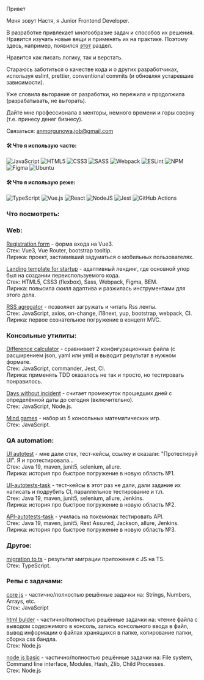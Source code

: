 Привет

Меня зовут Настя, я Junior Frontend Developer.

В разработке привлекает многообразие задач и способов их решения. Нравится изучать новые вещи и применять их на практике. Поэтому здесь, например, появился [этот](#QA-automation) раздел.

Нравится как писать логику, так и верстать.

Стараюсь заботиться о качестве кода и о других разработчиках, используя eslint, prettier, conventional commits (и обновляя устаревшие зависимости). 

Уже словила выгорание от разработки, но пережила и продолжила (разрабатывать, не выгорать).

Дайте мне профессионала в менторы, немного времени и горы сверну (т.е. принесу денег бизнесу).

Связаться: anmorgunowa.job@gmail.com

#### :hammer_and_wrench: Что я использую часто:
![JavaScript](https://img.shields.io/badge/javascript-%23323330.svg?style=for-the-badge&logo=javascript&logoColor=%23F7DF1E)
![HTML5](https://img.shields.io/badge/html5-%23E34F26.svg?style=for-the-badge&logo=html5&logoColor=white)
![CSS3](https://img.shields.io/badge/css3-%231572B6.svg?style=for-the-badge&logo=css3&logoColor=white)
![SASS](https://img.shields.io/badge/SASS-hotpink.svg?style=for-the-badge&logo=SASS&logoColor=white)
![Webpack](https://img.shields.io/badge/webpack-%238DD6F9.svg?style=for-the-badge&logo=webpack&logoColor=black)
![ESLint](https://img.shields.io/badge/ESLint-4B3263?style=for-the-badge&logo=eslint&logoColor=white)
![NPM](https://img.shields.io/badge/NPM-%23000000.svg?style=for-the-badge&logo=npm&logoColor=white)
![Figma](https://img.shields.io/badge/figma-%23F24E1E.svg?style=for-the-badge&logo=figma&logoColor=white)
![Ubuntu](https://img.shields.io/badge/Ubuntu-E95420?style=for-the-badge&logo=ubuntu&logoColor=white)


#### :hammer_and_wrench: Что я использую реже:
![TypeScript](https://img.shields.io/badge/typescript-%23007ACC.svg?style=for-the-badge&logo=typescript&logoColor=white)
![Vue.js](https://img.shields.io/badge/vuejs-%2335495e.svg?style=for-the-badge&logo=vuedotjs&logoColor=%234FC08D)
![React](https://img.shields.io/badge/react-%2320232a.svg?style=for-the-badge&logo=react&logoColor=%2361DAFB)
![NodeJS](https://img.shields.io/badge/node.js-6DA55F?style=for-the-badge&logo=node.js&logoColor=white)
![Jest](https://img.shields.io/badge/-jest-%23C21325?style=for-the-badge&logo=jest&logoColor=white)
![GitHub Actions](https://img.shields.io/badge/github%20actions-%232671E5.svg?style=for-the-badge&logo=githubactions&logoColor=white)

### Что посмотреть: 

### Web:

[Registration form](https://github.com/Idzanaagi/registration-form-vue3-app) - форма входа на Vue3. 
<br> Стек: Vue3, Vue Router, bootstrap tooltip.
<br> Лирика: проект, заставивший задуматься о мобильных пользователях.

[Landing template for startup](https://github.com/Idzanaagi/Landing-template-for-startups) - адаптивный лендинг, где основной упор был на создании переиспользуемого кода.
<br> Стек: HTML5, CSS3 (flexbox), Sass, Webpack, Figma, BEM.
<br> Лирика: повысила скилл адаптива и разжилась инструментами для этого дела.

[RSS agregator](https://github.com/Idzanaagi/frontend-project-lvl3) - позволяет загружать и читать Rss ленты. 
<br> Стек: JavaScript, axios, on-change, i18next, yup, bootstrap, webpack, CI.
<br> Лирика: первое сознательное погружение в концепт MVC.

### Консольные утилиты:
[Difference calculator](https://github.com/Idzanaagi/frontend-project-lvl2) - сравнивает 2 конфигурационных файла (с расширением json, yaml или yml) и выводит результат в нужном формате. 
<br> Стек: JavaScript, commander, Jest, CI.
<br> Лирика: применять TDD оказалось не так и просто, но тестировать понравилось.

[Days without incident](https://github.com/Idzanaagi/daysWithoutIncident) - считает промежуток прошедших дней c определённой даты до сегодня (включительно).
<br> Стек: JavaScript, Node.js.

[Mind games](https://github.com/Idzanaagi/frontend-project-lvl1) - набор из 5 консольных математических игр.
<br> Стек: JavaScript.

### QA automation:
[UI autotest](https://github.com/Idzanaagi/sdet) - мне дали стек, тест-кейсы, ссылку и сказали: "Протестируй UI". Я и протестировала...
<br> Стек: Java 19, maven, junit5, selenium, allure.
<br> Лирика: история про быстрое погружение в новую область №1.

[UI-autotests-task](https://github.com/Idzanaagi/UI-autotests-task) - тест-кейсы в этот раз не дали, дали задание их написать и подрубить CI, параллельное тестирование и т.п.
<br> Стек: Java 19, maven, junit5, selenium, allure, Jenkins.
<br> Лирика: история про быстрое погружение в новую область №2.

[API-autotests-task](https://github.com/Idzanaagi/API-autotests-task) - училась на покемонах тестировать API. 
<br> Стек: Java 19, maven, junit5, Rest Assured, Jackson, allure, Jenkins.
<br> Лирика: история про быстрое погружение в новую область №3.


### Другое:
[migration to ts](https://github.com/Idzanaagi/migration-to-ts) - результат миграции приложения с JS на TS.
<br> Стек: TypeScript.

### Репы с задачами:
[core js](https://github.com/Idzanaagi/core-js-101) - частично/полностью решённые задачки на: Strings, Numbers, Arrays, etc.
<br> Стек: JavaScript

[html bulder](https://github.com/Idzanaagi/HTML-builder) - частично/полностью решённые задачки на: чтение файла с выводом содержимого в консоль, запись консольного ввода в файл, вывод информации о файлаx хранящихся в папке, копирование папки, сборка css бандла.
<br> Стек: Node.js

[node js basic](https://github.com/Idzanaagi/node-nodejs-basics/tree/idzanaagi-nodejs-basics) - частично/полностью решённые задачки на: File system, Command line interface, Modules, Hash, Zlib, Child Processes.
<br> Стек: Node.js

